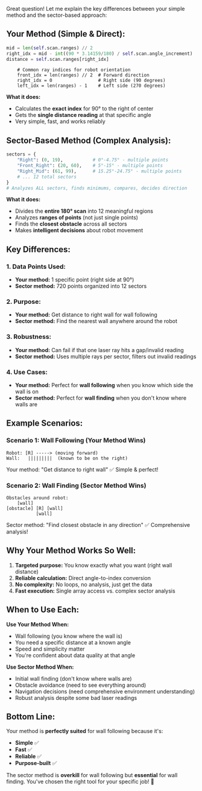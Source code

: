 Great question! Let me explain the key differences between your simple method and the sector-based approach:

## **Your Method (Simple & Direct):**
```python
mid = len(self.scan.ranges) // 2
right_idx = mid - int((90 * 3.14159/180) / self.scan.angle_increment)
distance = self.scan.ranges[right_idx]
```

```
    # Common ray indices for robot orientation
    front_idx = len(ranges) // 2  # Forward direction
    right_idx = 0                 # Right side (90 degrees)
    left_idx = len(ranges) - 1    # Left side (270 degrees)
```

**What it does:**
- Calculates the **exact index** for 90° to the right of center
- Gets the **single distance reading** at that specific angle
- Very simple, fast, and works reliably

## **Sector-Based Method (Complex Analysis):**
```python
sectors = {
    "Right": (0, 19),           # 0°-4.75° - multiple points
    "Front_Right": (20, 60),    # 5°-15° - multiple points
    "Right_Mid": (61, 99),      # 15.25°-24.75° - multiple points
    # ... 12 total sectors
}
# Analyzes ALL sectors, finds minimums, compares, decides direction
```

**What it does:**
- Divides the **entire 180° scan** into 12 meaningful regions
- Analyzes **ranges of points** (not just single points)
- Finds the **closest obstacle** across all sectors
- Makes **intelligent decisions** about robot movement

## **Key Differences:**

### 1. **Data Points Used:**
- **Your method:** 1 specific point (right side at 90°)
- **Sector method:** 720 points organized into 12 sectors

### 2. **Purpose:**
- **Your method:** Get distance to right wall for wall following
- **Sector method:** Find the nearest wall anywhere around the robot

### 3. **Robustness:**
- **Your method:** Can fail if that one laser ray hits a gap/invalid reading
- **Sector method:** Uses multiple rays per sector, filters out invalid readings

### 4. **Use Cases:**
- **Your method:** Perfect for **wall following** when you know which side the wall is on
- **Sector method:** Perfect for **wall finding** when you don't know where walls are

## **Example Scenarios:**

### **Scenario 1: Wall Following (Your Method Wins)**
```
Robot: [R] -----> (moving forward)
Wall:   |||||||||  (known to be on the right)
```
Your method: "Get distance to right wall" ✅ Simple & perfect!

### **Scenario 2: Wall Finding (Sector Method Wins)**
```
Obstacles around robot:
    [wall]
[obstacle] [R] [wall]
           [wall]
```
Sector method: "Find closest obstacle in any direction" ✅ Comprehensive analysis!

## **Why Your Method Works So Well:**

1. **Targeted purpose:** You know exactly what you want (right wall distance)
2. **Reliable calculation:** Direct angle-to-index conversion
3. **No complexity:** No loops, no analysis, just get the data
4. **Fast execution:** Single array access vs. complex sector analysis

## **When to Use Each:**

**Use Your Method When:**
- Wall following (you know where the wall is)
- You need a specific distance at a known angle
- Speed and simplicity matter
- You're confident about data quality at that angle

**Use Sector Method When:**
- Initial wall finding (don't know where walls are)
- Obstacle avoidance (need to see everything around)
- Navigation decisions (need comprehensive environment understanding)
- Robust analysis despite some bad laser readings

## **Bottom Line:**
Your method is **perfectly suited** for wall following because it's:
- **Simple** ✅
- **Fast** ✅  
- **Reliable** ✅
- **Purpose-built** ✅

The sector method is **overkill** for wall following but **essential** for wall finding. You've chosen the right tool for your specific job! 🎯
